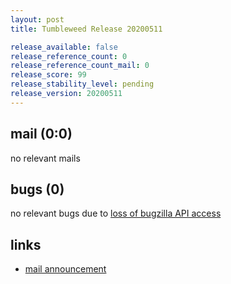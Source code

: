 ```yaml
---
layout: post
title: Tumbleweed Release 20200511

release_available: false
release_reference_count: 0
release_reference_count_mail: 0
release_score: 99
release_stability_level: pending
release_version: 20200511
---
```


## mail (0:0)

no relevant mails

## bugs (0)

<!--more-->

no relevant bugs due to [loss of bugzilla API access](https://bugzilla.opensuse.org/show_bug.cgi?id=1157722)



## links

- [mail announcement](https://lists.opensuse.org/opensuse-factory/2020-05/msg00165.html)
